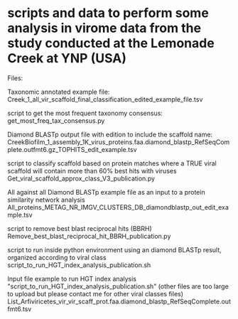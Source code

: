 # scripts and data to perform some analysis in virome data from the study conducted at the Lemonade Creek at YNP (USA)

Files:

Taxonomic annotated example file: Creek_1_all_vir_scaffold_final_classification_edited_example_file.tsv

script to get the most frequent taxonomy consensus: get_most_freq_tax_consensus.py

Diamond BLASTp output file with edition to include the scaffold name: CreekBiofilm_1_assembly_1K_virus_proteins.faa.diamond_blastp_RefSeqComplete.outfmt6.gz_TOPHITS_edit_example.tsv

script to classify scaffold based on protein matches where a TRUE viral scaffold will contain more than 60% best hits with viruses
Get_viral_scaffold_approx_class_V3_publication.py

All against all Diamond BLASTp example file as an input to a protein similarity network analysis
All_proteins_METAG_NR_IMGV_CLUSTERS_DB_diamondblastp_out_edit_example.tsv

script to remove best blast reciprocal hits (BBRH)
Remove_best_blast_reciprocal_hit_BBRH_publication.py

script to run inside python environment using an diamond BLASTp result, organized according to viral class
script_to_run_HGT_index_analysis_publication.sh

Input file example to run HGT index analysis "script_to_run_HGT_index_analysis_publication.sh" (other files are too large to upload but please contact me for other viral classes files)
List_Arfiviricetes_vir_vir_scaff_prot.faa.diamond_blastp_RefSeqComplete.outfmt6.tsv




